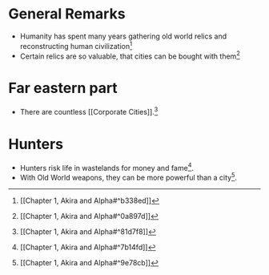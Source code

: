 # General Remarks
- Humanity has spent many years gathering old world relics and reconstructing human civilization[^2]
- Certain relics are so valuable, that cities can be bought with them[^4]
# Far eastern part
- There are countless [[Corporate Cities]].[^1]
# Hunters
- Hunters risk life in wastelands for money and fame[^3].
- With Old World weapons, they can be more powerful than a city[^5].

[^1]: [[Chapter 1, Akira and Alpha#^81d7f8]]

[^2]: [[Chapter 1, Akira and Alpha#^b338ed]]

[^3]: [[Chapter 1, Akira and Alpha#^7b14fd]]

[^4]: [[Chapter 1, Akira and Alpha#^0a897d]]

[^5]: [[Chapter 1, Akira and Alpha#^9e78cb]]
